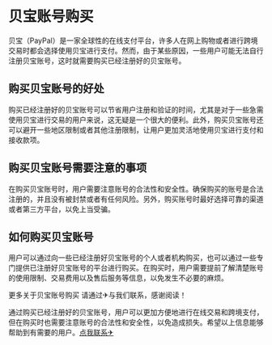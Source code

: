 # 贝宝账号购买

贝宝（PayPal）是一家全球性的在线支付平台，许多人在网上购物或者进行跨境交易时都会选择使用贝宝进行支付。然而，由于某些原因，一些用户可能无法自行注册贝宝账号，这时就需要购买已经注册好的贝宝账号。

## 购买贝宝账号的好处

购买已经注册好的贝宝账号可以节省用户注册和验证的时间，尤其是对于一些急需使用贝宝进行交易的用户来说，这无疑是一个很大的便利。此外，购买贝宝账号还可以避开一些地区限制或者其他注册限制，让用户更加灵活地使用贝宝进行支付和接收款项。

## 购买贝宝账号需要注意的事项

在购买贝宝账号时，用户需要注意账号的合法性和安全性。确保购买的账号是合法注册的，并且没有被封禁或者有任何风险。另外，购买账号时最好选择可靠的渠道或者第三方平台，以免上当受骗。

## 如何购买贝宝账号

用户可以通过向一些已经注册好贝宝账号的个人或者机构购买，也可以通过一些专门提供已注册好贝宝账号的平台进行购买。在购买时，用户需要提前了解清楚账号的使用限制、交易费用以及售后服务等信息，以免发生不必要的麻烦。

更多关于贝宝账号购买 请通过✈与我们联系，感谢阅读！

通过购买已经注册好的贝宝账号，用户可以更加方便地进行在线交易和跨境支付，但在购买时也需要注意账号的合法性和安全性，以免造成损失。希望以上信息能够帮助到有需要的用户。[点我联系✈](https://edge.G208.com)